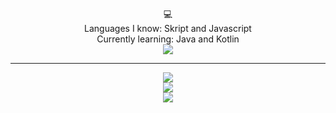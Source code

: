 <!---
BlockybombDEV/BlockybombDEV is a ✨ special ✨ repository because its `README.md` (this file) appears on your GitHub profile.
You can click the Preview link to take a look at your changes.
--->
<p align="center">💻
<br>
Languages I know: Skript and Javascript 
<br>
Currently learning: Java and Kotlin
<br>
<img src = "https://lanyard.cnrad.dev/api/1115068990381887490/?idleMessage=Chilling&?animated=true">
<br>
  <hr>
<p align="center">
  <img src = "https://stats-cblp-git-main-blockybombdevs-projects.vercel.app/api/top-langs/?username=blockybombDEV&theme=transparent&layout=compact&hide_border=true&include_all_commits=true&count_private=true&hide_progress=false">
  <br>
  <img src = "https://stats-cblp-git-main-blockybombdevs-projects.vercel.app/api?username=blockybombDEV&theme=transparent&show_icons=true&hide_border=true&count_private=true&hide=issues,stars">
  <br>
  <img src = "https://github-readme-streak-stats.herokuapp.com/?user=blockybombDEV&theme=transparent&hide_border=true">
  <br>
</a>
